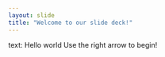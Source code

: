 ```yaml
---
layout: slide
title: "Welcome to our slide deck!"
---
```

text: Hello world
Use the right arrow to begin!
